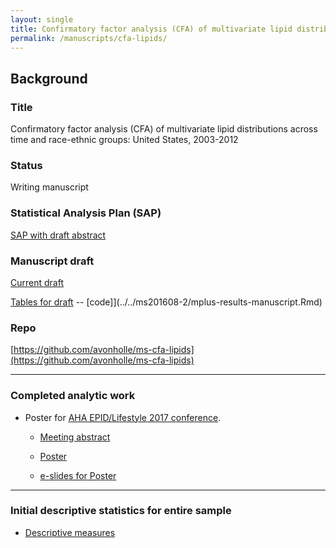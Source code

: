 ```yaml
---
layout: single
title: Confirmatory factor analysis (CFA) of multivariate lipid distributions
permalink: /manuscripts/cfa-lipids/
---
```


## Background

### Title

Confirmatory factor analysis (CFA) of multivariate lipid distributions across time and race-ethnic groups: United States, 2003-2012

### Status

Writing manuscript

### Statistical Analysis Plan (SAP)

[SAP with draft abstract](../../ms201608-2/StatisticalAnalysisPlan.html)

### Manuscript draft

[Current draft](../../ms201608-2/ms-201705-draft.html)

[Tables for draft](../../ms201608-2/mplus-results-manuscript.html) -- [code]](../../ms201608-2/mplus-results-manuscript.Rmd)

### Repo

[https://github.com/avonholle/ms-cfa-lipids](https://github.com/avonholle/ms-cfa-lipids)

---


### Completed analytic work

- Poster for [AHA EPID/Lifestyle 2017 conference](http://professional.heart.org/professional/EducationMeetings/MeetingsLiveCME/EPILifestyle/UCM_316904_EPILifestyle-Scientific-Sessions.jsp).

  * [Meeting abstract](../../ms201608-2/screenshot-abstract-cfa-aha2017.png)

  * [Poster](../../ms201608-2/aha-2017-cfa.pdf)

  * [e-slides for Poster](../../ms201608-2/aha-2017-cfa-slides.pdf)

---

### Initial descriptive statistics for entire sample

 - [Descriptive measures](../../ms201608-2/group1.html)

<!--

## Confirmatory Factor Analyses (CFA)

[Initial analyses from Mplus runs](../ms201608-2/mplus-results.html)

[Mplus sensitivity analysis. Look at useobservations option vs subpopulation for complex survey data analyses](../ms201608-2/mplus-check1.html)



## Biplots

[Both genders](../ms201608-2/data-explore.html)

[females](../ms201608-2/data-explore-female.html)

[males](../ms201608-2/data-explore-male.html)

[biplots with vectors only](../ms201608-2/matrix-biplot.html)

### Children subset

[Summary statistics in tables](../ms201608-2/group1-youth.html)

[PC biplots](../ms201608-2/data-explore-youth.html)

[biplots grouped by age, no data points](../ms201608-2/matrix-biplot-youth.html)
-->
